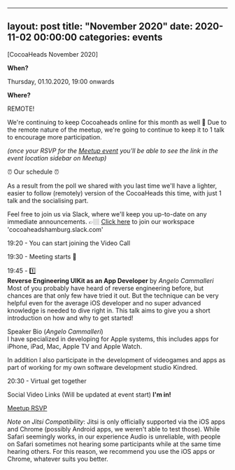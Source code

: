 
---
layout: post
title:  "November 2020"
date:   2020-11-02 00:00:00
categories: events
---

[CocoaHeads November 2020]

**When?**

Thursday, 01.10.2020, 19:00 onwards

**Where?**

REMOTE!

We're continuing to keep Cocoaheads online for this month as well 🎉
Due to the remote nature of the meetup, we're going to continue to keep it to 1 talk to encourage more participation.

*(once your RSVP for the [Meetup event](https://www.meetup.com/CocoaHeads-Hamburg/events/jgthtrybcpbhb/) you'll be able to see the link in the event location sidebar on Meetup)*

⏰ Our schedule ⏰

As a result from the poll we shared with you last time we'll have a lighter, easier to follow (remotely) version of the CocoaHeads this time, with just 1 talk and the socialising part.

Feel free to join us via Slack, where we'll keep you up-to-date on any immediate announcements.
👉🏼 [Click here](https://slack.cocoaheads.hamburg) to join our workspace 'cocoaheadshamburg.slack.com'

19:20 - You can start joining the Video Call

19:30 - Meeting starts 🎉


19:45 - 1️⃣  
**Reverse Engineering UIKit as an App Developer** by *Angelo Cammalleri*  
Most of you probably have heard of reverse engineering before, but chances are that only few have tried it out. But the technique can be very helpful even for the average iOS developer and no super advanced knowledge is needed to dive right in. This talk aims to give you a short introduction on how and why to get started!  
  
Speaker Bio (*Angelo Cammalleri*)  
I have specialized in developing for Apple systems, this includes apps for iPhone, iPad, Mac, Apple TV and Apple Watch.  
  
In addition I also participate in the development of videogames and apps as part of working for my own software development studio Kindred.

20:30 - Virtual get together

Social Video Links (Will be updated at event start)
**I'm in!**

[Meetup RSVP](https://www.meetup.com/CocoaHeads-Hamburg/events/jgthtrybcpbhb/)



*Note on Jitsi Compatibility*: Jitsi is only officially supported via the iOS apps and Chrome (possibly Android apps, we weren't able to test those). While Safari seemingly works, in our experience Audio is unreliable, with people on Safari sometimes not hearing some participants while at the same time hearing others. For this reason, we recommend you use the iOS apps or Chrome, whatever suits you better.
